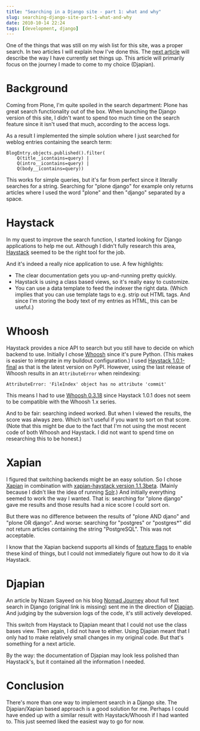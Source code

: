 ```yaml
---
title: "Searching in a Django site - part 1: what and why"
slug: searching-django-site-part-1-what-and-why
date: 2010-10-14 22:24
tags: [development, django]
---
```


One of the things that was still on my wish list for this site, was a
proper search. In two articles I will explain how I've done this. The
[next article](/weblog/2010/10/15/searching-django-site-part-2-how/)
will describe the way I have currently set things up. This article
will primarily focus on the journey I made to come to my choice
(Djapian).

# Background

Coming from Plone, I'm quite spoiled in the search department: Plone
has great search functionality out of the box. When launching the
Django version of this site, I didn't want to spend too much time on
the search feature since it isn't used that much, according to the
access logs.

As a result I implemented the simple solution where I just searched
for weblog entries containing the search term:

    BlogEntry.objects.published().filter(
        Q(title__icontains=query) |
        Q(intro__icontains=query) |
        Q(body__icontains=query))

This works for simple queries, but it's far from perfect since it
literally searches for a string. Searching for "plone django" for
example only returns articles where I used the word "plone" and then
"django" separated by a space.

# Haystack

In my quest to improve the search function, I started looking for
Django applications to help me out. Although I didn't fully research
this area, [Haystack](http://haystacksearch.org/) seemed to be the
right tool for the job.

And it's indeed a really nice application to use. A few highlights:

- The clear documentation gets you up-and-running pretty quickly.
- Haystack is using a class based views, so it's really easy to
  customize.
- You can use a data template to feed the indexer the right
  data. (Which implies that you can use template tags to e.g. strip
  out HTML tags. And since I'm storing the body text of my entries as
  HTML, this can be useful.)

# Whoosh

Haystack provides a nice API to search but you still have to decide on
which backend to use. Initially I chose [Whoosh](http://whoosh.ca/)
since it's pure Python. (This makes is easier to integrate in my
buildout configuration.) I used
[Haystack 1.0.1-final](http://pypi.python.org/pypi/django-haystack/1.0.1-final)
as that is the latest version on PyPI. However, using the last release
of Whoosh results in an `AttributeError` when reindexing:

    AttributeError: 'FileIndex' object has no attribute 'commit'

This means I had to use
[Whoosh 0.3.18](http://pypi.python.org/pypi/Whoosh/0.3.18) since
Haystack 1.0.1 does not seem to be compatible with the Whoosh 1.x
series.

And to be fair: searching indeed worked. But when I viewed the
results, the score was always zero. Which isn't useful if you want to
sort on that score. (Note that this might be due to the fact that I'm
not using the most recent code of both Whoosh and Haystack. I did not
want to spend time on researching this to be honest.)

# Xapian

I figured that switching backends might be an easy solution. So I
chose [Xapian](http://xapian.org/) in combination with
[xapian-haystack version 1.1.3beta](http://pypi.python.org/pypi/xapian-haystack/1.1.3beta). (Mainly
because I didn't like the idea of running
[Solr](http://lucene.apache.org/solr/).) And initially everything
seemed to work the way I wanted. That is: searching for "plone django"
gave me results and those results had a nice score I could sort on.

But there was no difference between the results of "plone AND djano"
and "plone OR django". And worse: searching for "postgres" or
"postgres\*" did not return articles containing the string
"PostgreSQL". This was not acceptable.

I know that the Xapian backend supports all kinds of
[feature flags](http://xapian.org/docs/apidoc/html/classXapian_1_1QueryParser.html#e96a58a8de9d219ca3214a5a66e0407e)
to enable these kind of things, but I could not immediately figure out
how to do it via Haystack.

# Djapian

An article by Nizam Sayeed on his blog
[Nomad Journey](http://www.nomadjourney.com/) about full text search
in Django (original link is missing) sent me in the direction of
[Djapian](http://code.google.com/p/djapian/). And judging by the
subversion logs of the code, it's still actively developed.

This switch from Haystack to Djapian meant that I could not use the
class bases view. Then again, I did not have to either. Using Djapian
meant that I only had to make relatively small changes in my original
code. But that's something for a next article.

By the way: the documentation of Djapian may look less polished than
Haystack's, but it contained all the information I needed.

# Conclusion

There's more than one way to implement search in a Django site. The
Djapian/Xapian based approach is a good solution for me. Perhaps I
could have ended up with a similar result with Haystack/Whoosh if I
had wanted to. This just seemed liked the easiest way to go for now.

